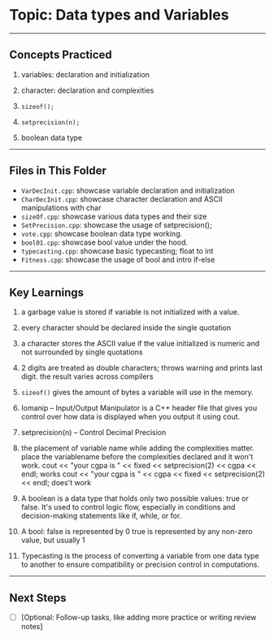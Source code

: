 # Topic: Data types and Variables

---

## Concepts Practiced

1. variables: declaration and initialization

2. character: declaration and complexities

3. `sizeof();`

4. `setprecision(n);`

5. boolean data type

---

## Files in This Folder

- `VarDecInit.cpp`: showcase variable declaration and initialization
- `CharDecInit.cpp`: showcase character declaration and ASCII manipulations with char
- `sizeOf.cpp`: showcase various data types and their size
- `SetPrecision.cpp`: showcase the usage of setprecision();
- `vote.cpp`: showcase boolean data type working.
- `bool01.cpp`: showcase bool value under the hood.
- `typecasting.cpp`: showcase basic typecasting; float to int
- `Fitness.cpp`: showcase the usage of bool and intro if-else

---

## Key Learnings

1. a garbage value is stored if variable is not initialized with a value.

2. every character should be declared inside the single quotation

3. a character stores the ASCII value if the value initialized is numeric and not surrounded by single quotations

4. 2 digits are treated as double characters; throws warning and prints last digit. the result varies across compilers

5. `sizeof()` gives the amount of bytes a variable will use in the memory.

6. Iomanip – Input/Output Manipulator
    is a C++ header file that gives you control over how data is displayed when you output it using cout.

7. setprecision(n) – Control Decimal Precision

8. the placement of variable name while adding the complexities matter. place the variablename before the complexities declared and it won't work.
        cout << "your cgpa is " << fixed << setprecision(2) << cgpa << endl; works
        cout << "your cgpa is " << cgpa << fixed << setprecision(2) << endl; does't work

9. A boolean is a data type that holds only two possible values: true or false. It's used to control logic flow, especially in conditions and decision-making statements like if, while, or for.

10. A bool:
           false is represented by 0
           true is represented by any non-zero value, but usually 1

11. Typecasting is the process of converting a variable from one data type to another to ensure compatibility or precision control in computations.

---

## Next Steps

- [ ] [Optional: Follow-up tasks, like adding more practice or writing review notes]
